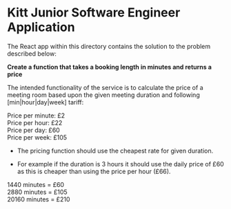 # Kitt Junior Software Engineer Application

The React app within this directory contains the solution to the problem described below:

**Create a function that takes a booking length in minutes and returns a price**

The intended functionality of the service is to calculate the price of a
meeting room based upon the given meeting duration and following
[min|hour|day|week] tariff:

Price per minute: £2<br/>
Price per hour: £22<br/>
Price per day: £60<br/>
Price per week: £105<br/>

- The pricing function should use the cheapest rate for given
duration.

- For example if the duration is 3 hours it should use the daily price
of £60 as this is cheaper than using the price per hour (£66).

1440 minutes = £60<br/>
2880 minutes = £105<br/>
20160 minutes = £210<br/>